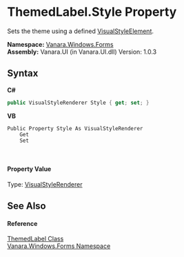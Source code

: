 # ThemedLabel.Style Property 
 

Sets the theme using a defined <a href="http://msdn2.microsoft.com/en-us/library/59tsd5s9" target="_blank">VisualStyleElement</a>.

**Namespace:**&nbsp;<a href="c580cf52-4028-70db-28d0-f9b1abc03861">Vanara.Windows.Forms</a><br />**Assembly:**&nbsp;Vanara.UI (in Vanara.UI.dll) Version: 1.0.3

## Syntax

**C#**<br />
``` C#
public VisualStyleRenderer Style { get; set; }
```

**VB**<br />
``` VB
Public Property Style As VisualStyleRenderer
	Get
	Set
```

<br />

#### Property Value
Type: <a href="http://msdn2.microsoft.com/en-us/library/s6tzc66d" target="_blank">VisualStyleRenderer</a>

## See Also


#### Reference
<a href="2f11ac94-7468-de7b-f389-065b2c480914">ThemedLabel Class</a><br /><a href="c580cf52-4028-70db-28d0-f9b1abc03861">Vanara.Windows.Forms Namespace</a><br />